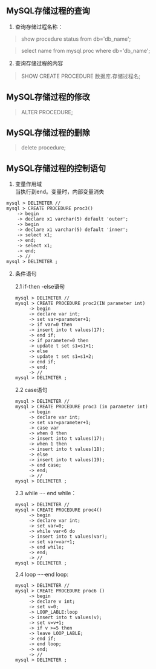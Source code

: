 ## MySQL存储过程的查询
1. 查询存储过程名称：
 > show procedure status from db='db_name';
 
 > select name from mysql.proc where db='db_name';
 
 2. 查询存储过程的内容
 > SHOW CREATE PROCEDURE 数据库.存储过程名;
 
 ## MySQL存储过程的修改
 > ALTER PROCEDURE;
 
 ## MySQL存储过程的删除
 > delete procedure;
 
 ## MySQL存储过程的控制语句
 
 1. 变量作用域  
 当执行到end。变量时，内部变量消失
 ```
mysql > DELIMITER //  
mysql > CREATE PROCEDURE proc3()  
     -> begin 
     -> declare x1 varchar(5) default 'outer';  
     -> begin 
     -> declare x1 varchar(5) default 'inner';  
     -> select x1;  
     -> end;  
     -> select x1;  
     -> end;  
     -> //  
mysql > DELIMITER ; 
 ```
 2. 条件语句
 
    2.1 if-then -else语句  
    ```
    mysql > DELIMITER //  
    mysql > CREATE PROCEDURE proc2(IN parameter int)  
         -> begin 
         -> declare var int;  
         -> set var=parameter+1;  
         -> if var=0 then 
         -> insert into t values(17);  
         -> end if;  
         -> if parameter=0 then 
         -> update t set s1=s1+1;  
         -> else 
         -> update t set s1=s1+2;  
         -> end if;  
         -> end;  
         -> //  
    mysql > DELIMITER ; 
    ```
    2.2 case语句
    ```
    mysql > DELIMITER //  
    mysql > CREATE PROCEDURE proc3 (in parameter int)  
         -> begin 
         -> declare var int;  
         -> set var=parameter+1;  
         -> case var  
         -> when 0 then   
         -> insert into t values(17);  
         -> when 1 then   
         -> insert into t values(18);  
         -> else   
         -> insert into t values(19);  
         -> end case;  
         -> end;  
         -> //  
    mysql > DELIMITER ; 
    ```
    2.3 while ···· end while：
    ```
    mysql > DELIMITER //  
    mysql > CREATE PROCEDURE proc4()  
         -> begin 
         -> declare var int;  
         -> set var=0;  
         -> while var<6 do  
         -> insert into t values(var);  
         -> set var=var+1;  
         -> end while;  
         -> end;  
         -> //  
    mysql > DELIMITER ;
    ```
    2.4 loop ·····end loop:
    ```
    mysql > DELIMITER //  
    mysql > CREATE PROCEDURE proc6 ()  
         -> begin 
         -> declare v int;  
         -> set v=0;  
         -> LOOP_LABLE:loop  
         -> insert into t values(v);  
         -> set v=v+1;  
         -> if v >=5 then 
         -> leave LOOP_LABLE;  
         -> end if;  
         -> end loop;  
         -> end;  
         -> //  
    mysql > DELIMITER ; 
    ```